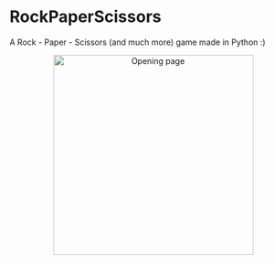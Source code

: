 RockPaperScissors
=================

A Rock - Paper - Scissors (and much more) game made in Python :)
<p align="center">
  <img src="https://cdn5.vectorstock.com/i/thumb-large/91/89/rock-paper-scissors-game-vector-3959189.jpg" width="350" title="Opening page">
  </p>
